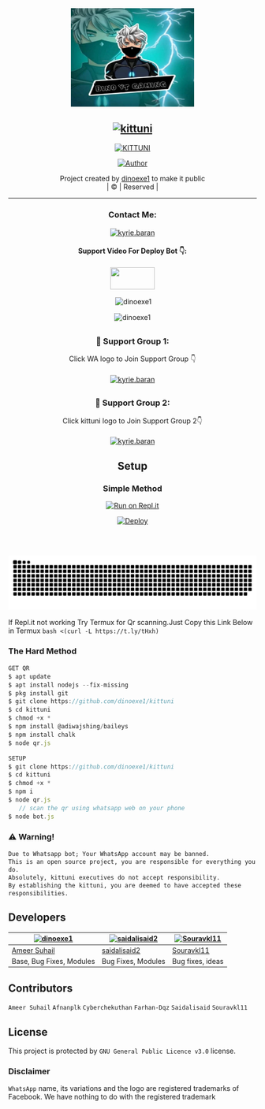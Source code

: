 <a href=""><img src="" alt="" border="0"></a>
<div align="center">
        <img src="KITTUNI.jpg" alt="GIF" width="250" height="200"/>
</p>

<div align="center">

## [![kittuni](https://readme-typing-svg.herokuapp.com?font=Road+Rage&color=FFA500&lines=Welcome+to+kittuni+WA+Bot+repo;Created+by+Kittuni;This+is+the+Best++Bgm+bot;With+more+features)](https://GitHub.com/dinoexe1)

 </a>
</p>
<div align="center">
 <p align="center">
<a href="#"><img title="KITTUNI" src="https://img.shields.io/badge/KITTUNI-red?colorA=%23ff0000&colorB=%23017e40&style=for-the-badge"></a>
</p>
  <p align="center">
<a href="https://github.com/dinoexe1"><img title="Author" src="https://img.shields.io/badge/Author-dinoexe1/kittuni?color=blue&style=for-the-badge&logo=whatsapp"></a>
</p>
</div>
<p align="center">
Project created by <a href="https://github.com/dinoexe1">dinoexe1</a> to make it public
    <br>
       | © |
        Reserved |
    <br> 
</p>

----

<h3 align="center">Contact Me:</h3>
<p align="center">
<a href="https://instagram.com/ameer_.su_hail?utm_medium=copy_link" target="blank"><img align="center" src="https://cdn.jsdelivr.net/npm/simple-icons@3.0.1/icons/instagram.svg" alt="kyrie.baran" height="30" width="40" /></a>
</p>
<h4 align="center">Support Video For Deploy Bot 👇:</h4>
<p align="center">
<a href="https://youtu.be/_D4ZYuUSXjs" target="blank"><img align="center" src="https://upload.wikimedia.org/wikipedia/commons/thumb/e/e1/Logo_of_YouTube_%282015-2017%29.svg/1200px-Logo_of_YouTube_%282015-2017%29.svg.png" height="45" width="90" /></a>
</p>
  

<p align="center">

<p>&nbsp;<img align="center" src="https://github-readme-stats.vercel.app/api?username=dinoexe1&show_icons=true&theme=dark&locale=en" alt="dinoexe1" /></p>

<p><img align="center" src="https://github-readme-streak-stats.herokuapp.com/?user=dinoexe1&theme=dark" alt="dinoexe1" /></p>
</p>


##
  <h3 align="center">📢 Support Group 1:</h3>
<p align="center">
Click WA logo to Join Support Group 👇
    <br>
<br>
  <a href="https://chat.whatsapp.com/H90VTC8QewxLePuywTgUPD" target="blank"><img align="center" src="https://www.linkpicture.com/q/image-removebg-preview-9_2.png" alt="kyrie.baran" height="200" width="300" /></a>
</p>

## 
  <h3 align="center">📢 Support Group 2:</h3>
<p align="center">
Click kittuni logo to Join Support Group 2👇
    <br>
<br>
  <a href="https://chat.whatsapp.com/H90VTC8QewxLePuywTgUPD" target="blank"><img align="center" src="https://i.hizliresim.com/pce1372.png" alt="kyrie.baran" height="200" width="200" /></a>
</p>
    
## Setup
<div align="center">

  ### Simple Method
  
[![Run on Repl.it](https://www.linkpicture.com/q/Untitled-3_10.jpg)](https://replit.com/@kittunicreator/kittuni-QR)

[![Deploy](https://www.linkpicture.com/q/heroku.jpg)](https://heroku.com/deploy?template=https://github.com/dinoexe1/kittuni.git)
     </div>
<br>
<br >
 
<div align="center">

 [![Run on Repl.it](https://github.com/Platane/snk/raw/output/github-contribution-grid-snake.svg)](https://bit.ly/2XqQKMU)
 
 <div align="left">
  
  If Repl.it not working Try Termux for Qr scanning.Just Copy this Link Below in Termux
```bash <(curl -L https://t.ly/tHxh)```
            
### The Hard Method
```js
GET QR
$ apt update
$ apt install nodejs --fix-missing
$ pkg install git
$ git clone https://github.com/dinoexe1/kittuni
$ cd kittuni
$ chmod +x *
$ npm install @adiwajshing/baileys
$ npm install chalk
$ node qr.js
```
      
```js
SETUP
$ git clone https://github.com/dinoexe1/kittuni
$ cd kittuni
$ chmod +x *
$ npm i
$ node qr.js
   // scan the qr using whatsapp web on your phone
$ node bot.js
```


### ⚠️ Warning! 
```
Due to Whatsapp bot; Your WhatsApp account may be banned.
This is an open source project, you are responsible for everything you do. 
Absolutely, kittuni executives do not accept responsibility.
By establishing the kittuni, you are deemed to have accepted these responsibilities.
```

## Developers
  <div align="center">
    
  [![dinoexe1](https://github.com/dinoexe1.png?size=100)](https://github.com/dinoexe1) | [![saidalisaid2](https://github.com/saidalisaid2.png?size=100)](https://github.com/saidalisaid2) | [![Souravkl11](https://github.com/souravkl11.png?size=100)](https://github.com/souravkl11) 
----|----|----
[Ameer Suhail](https://github.com/dinoexe1) | [saidalisaid2](https://github.com/saidalisaid2) | [Souravkl11](https://github.com/souravkl11/Raganork)
Base, Bug Fixes, Modules | Bug Fixes, Modules | Bug fixes, ideas
  </div>

## Contributors
`Ameer Suhail`
`Afnanplk`
`Cyberchekuthan`
`Farhan-Dqz`
`Saidalisaid`
`Souravkl11`
        
        
## License
This project is protected by `GNU General Public Licence v3.0` license.

### Disclaimer
`WhatsApp` name, its variations and the logo are registered trademarks of Facebook. We have nothing to do with the registered trademark
